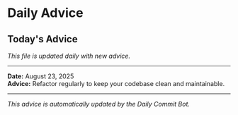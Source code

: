 # Daily Advice

## Today's Advice
*This file is updated daily with new advice.*

---

**Date:** August 23, 2025  
**Advice:** Refactor regularly to keep your codebase clean and maintainable.

---

*This advice is automatically updated by the Daily Commit Bot.*
